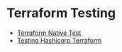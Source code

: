# Terraform Testing

- [Terraform Native Test](https://developer.hashicorp.com/terraform/language/tests)
- [Testing Hashicorp Terraform](https://www.hashicorp.com/blog/testing-hashicorp-terraform)